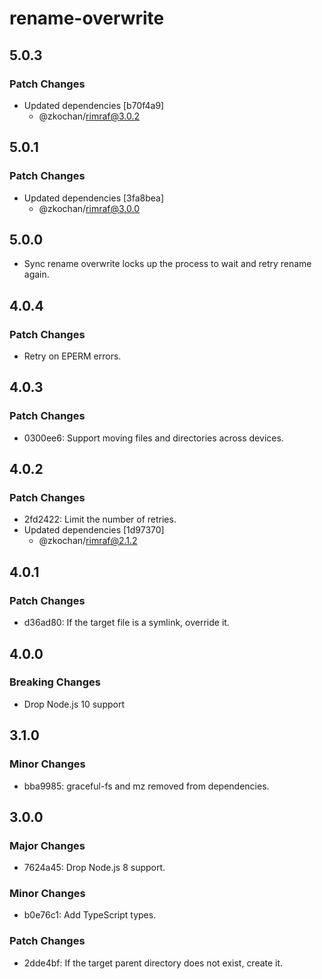 # rename-overwrite

## 5.0.3

### Patch Changes

- Updated dependencies [b70f4a9]
  - @zkochan/rimraf@3.0.2

## 5.0.1

### Patch Changes

- Updated dependencies [3fa8bea]
  - @zkochan/rimraf@3.0.0

## 5.0.0

- Sync rename overwrite locks up the process to wait and retry rename again.

## 4.0.4

### Patch Changes

- Retry on EPERM errors.

## 4.0.3

### Patch Changes

- 0300ee6: Support moving files and directories across devices.

## 4.0.2

### Patch Changes

- 2fd2422: Limit the number of retries.
- Updated dependencies [1d97370]
  - @zkochan/rimraf@2.1.2

## 4.0.1

### Patch Changes

- d36ad80: If the target file is a symlink, override it.

## 4.0.0

### Breaking Changes

- Drop Node.js 10 support

## 3.1.0

### Minor Changes

- bba9985: graceful-fs and mz removed from dependencies.

## 3.0.0

### Major Changes

- 7624a45: Drop Node.js 8 support.

### Minor Changes

- b0e76c1: Add TypeScript types.

### Patch Changes

- 2dde4bf: If the target parent directory does not exist, create it.
